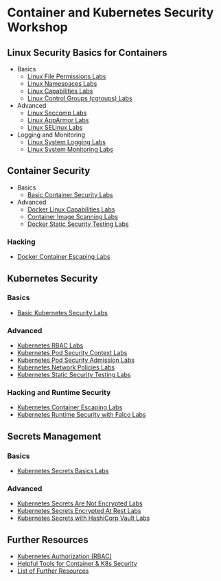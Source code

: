 # Container and Kubernetes Security Workshop

## Linux Security Basics for Containers

* Basics
  * [Linux File Permissions Labs](1-linux-security/labs/linux-file-permissions.md)
  * [Linux Namespaces Labs](1-linux-security/labs/linux-namespaces.md)
  * [Linux Capabilities Labs](1-linux-security/labs/linux-capabilities.md)
  * [Linux Control Groups (cgroups) Labs](1-linux-security/labs/linux-cgroups.md)
* Advanced
  * [Linux Seccomp Labs](1-linux-security/labs/seccomp.md)
  * [Linux AppArmor Labs](1-linux-security/labs/apparmor.md)
  * [Linux SELinux Labs](1-linux-security/labs/selinux.md)
* Logging and Monitoring
  * [Linux System Logging Labs](1-linux-security/labs/linux-system-logging.md)
  * [Linux System Monitoring Labs](1-linux-security/labs/linux-system-monitoring.md)

## Container Security

* Basics
  * [Basic Container Security Labs](2-container-security/labs/basic-secure-container-usage.md)
* Advanced
  * [Docker Linux Capabilities Labs](2-container-security/labs/docker_linux_capabilities.md)
  * [Container Image Scanning Labs](2-container-security/labs/container_image_scanning.md)
  * [Docker Static Security Testing Labs](2-container-security/labs/docker_static_security_testing.md)
 
### Hacking

* [Docker Container Escaping Labs](2-container-security/labs/docker_container_escaping.md)

## Kubernetes Security

### Basics

* [Basic Kubernetes Security Labs](3-kubernetes-security/labs/basic_secure_kubernetes_containers.md)

### Advanced

* [Kubernetes RBAC Labs](3-kubernetes-security/labs/kubernetes_rbac.md)
* [Kubernetes Pod Security Context Labs](3-kubernetes-security/labs/pod_security_context.md)
* [Kubernetes Pod Security Admission Labs](3-kubernetes-security/labs/pod_security_admission.md)
* [Kubernetes Network Policies Labs](3-kubernetes-security/labs/network_policies.md)
* [Kubernetes Static Security Testing Labs](3-kubernetes-security/labs/kubernetes_static_security_testing.md)

### Hacking and Runtime Security

* [Kubernetes Container Escaping Labs](3-kubernetes-security/labs/kubernetes_container_escape.md) 
* [Kubernetes Runtime Security with Falco Labs](3-kubernetes-security/labs/runtime_security_with_falco.md)

## Secrets Management

### Basics
* [Kubernetes Secrets Basics Labs](4-secrets/labs/kubernetes_secrets_basics.md)

### Advanced

* [Kubernetes Secrets Are Not Encrypted Labs](4-secrets/labs/kubernetes_secrets_not_encrypted.md)
* [Kubernetes Secrets Encrypted At Rest Labs](4-secrets/labs/encryption_at_rest_for_kubernetes_secrets.md)
* [Kubernetes Secrets with HashiCorp Vault Labs](4-secrets/labs/kubernetes_secrets_with_vault.md)

## Further Resources

* [Kubernetes Authorization (RBAC)](docs/rbac/README.md)
* [Helpful Tools for Container & K8s Security](docs/tools/README.md)
* [List of Further Resources](docs/resources/README.md)